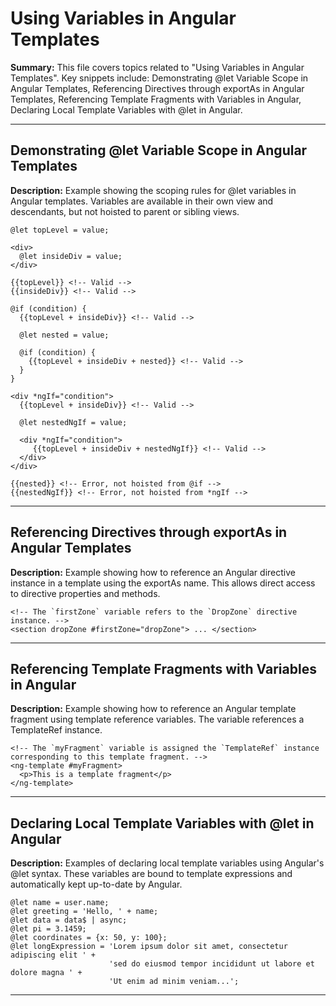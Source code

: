 # Using Variables in Angular Templates

**Summary:** This file covers topics related to "Using Variables in Angular Templates". Key snippets include: Demonstrating @let Variable Scope in Angular Templates, Referencing Directives through exportAs in Angular Templates, Referencing Template Fragments with Variables in Angular, Declaring Local Template Variables with @let in Angular.

---

## Demonstrating @let Variable Scope in Angular Templates

**Description:** Example showing the scoping rules for @let variables in Angular templates. Variables are available in their own view and descendants, but not hoisted to parent or sibling views.

```angular-html
@let topLevel = value;

<div>
  @let insideDiv = value;
</div>

{{topLevel}} <!-- Valid -->
{{insideDiv}} <!-- Valid -->

@if (condition) {
  {{topLevel + insideDiv}} <!-- Valid -->

  @let nested = value;

  @if (condition) {
    {{topLevel + insideDiv + nested}} <!-- Valid -->
  }
}

<div *ngIf="condition">
  {{topLevel + insideDiv}} <!-- Valid -->

  @let nestedNgIf = value;

  <div *ngIf="condition">
     {{topLevel + insideDiv + nestedNgIf}} <!-- Valid -->
  </div>
</div>

{{nested}} <!-- Error, not hoisted from @if -->
{{nestedNgIf}} <!-- Error, not hoisted from *ngIf -->
```

---

## Referencing Directives through exportAs in Angular Templates

**Description:** Example showing how to reference an Angular directive instance in a template using the exportAs name. This allows direct access to directive properties and methods.

```angular-html
<!-- The `firstZone` variable refers to the `DropZone` directive instance. -->
<section dropZone #firstZone="dropZone"> ... </section>
```

---

## Referencing Template Fragments with Variables in Angular

**Description:** Example showing how to reference an Angular template fragment using template reference variables. The variable references a TemplateRef instance.

```angular-html
<!-- The `myFragment` variable is assigned the `TemplateRef` instance corresponding to this template fragment. -->
<ng-template #myFragment>
  <p>This is a template fragment</p>
</ng-template>
```

---

## Declaring Local Template Variables with @let in Angular

**Description:** Examples of declaring local template variables using Angular's @let syntax. These variables are bound to template expressions and automatically kept up-to-date by Angular.

```angular-html
@let name = user.name;
@let greeting = 'Hello, ' + name;
@let data = data$ | async;
@let pi = 3.1459;
@let coordinates = {x: 50, y: 100};
@let longExpression = 'Lorem ipsum dolor sit amet, consectetur adipiscing elit ' +
                      'sed do eiusmod tempor incididunt ut labore et dolore magna ' +
                      'Ut enim ad minim veniam...';
```

---